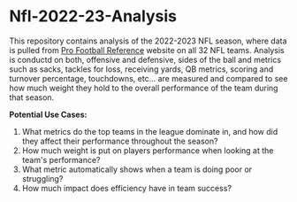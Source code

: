 # Nfl-2022-23-Analysis
This repository contains analysis of the 2022-2023 NFL season, where data is pulled from [Pro Football Reference](https://www.pro-football-reference.com/) website on all 32 NFL teams. Analysis is conductd on both, offensive and defensive, sides of the ball and metrics such as sacks, tackles for loss, receiving yards, QB metrics, scoring and turnover percentage, touchdowns, etc... are measured and compared to see how much weight they hold to the overall performance of the team during that season. 

**Potential Use Cases:**

1. What metrics do the top teams in the league dominate in, and how did they affect their performance throughout the season?
2. How much weight is put on players performance when looking at the team's performance?
3. What metric automatically shows when a team is doing poor or struggling?
4. How much impact does efficiency have in team success?


